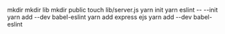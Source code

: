 mkdir <folder name>
mkdir lib
mkdir public
touch lib/server.js
yarn init
yarn eslint -- --init
yarn add --dev babel-eslint
yarn add express ejs
yarn add --dev babel-eslint
